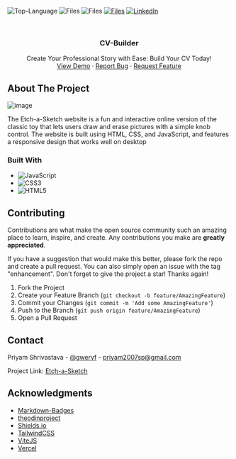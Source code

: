 ![Top-Language](https://img.shields.io/github/languages/top/gweryf/etch-a-sketch)
![Files](https://img.shields.io/github/directory-file-count/gweryf/etch-a-sketch)
![Files](https://img.shields.io/github/repo-size/gweryf/etch-a-sketch)
[![Files](https://img.shields.io/twitter/follow/gweryf?style=social)](https://twitter.com/gweryf)
[![LinkedIn](https://img.shields.io/badge/LinkedIn-Connect!-blue)](https://www.linkedin.com/in/shrivastavpriyam/)

<br />

  <h3 align="center">CV-Builder</h3>

  <p align="center">
    Create Your Professional Story with Ease: Build Your CV Today!
    <br />
    <a href="https://gweryf.github.io/etch-a-sketch/">View Demo</a>
    ·
    <a href="https://github.com/gweryf/etch-a-sketch/issues">Report Bug</a>
    ·
    <a href="https://github.com/gweryf/etch-a-sketch/issues">Request Feature</a>
  </p>
</div>


<!-- ABOUT THE PROJECT -->
## About The Project

![image](https://user-images.githubusercontent.com/105338002/233426996-7aff71ff-e0f4-4095-a600-9e77539dd5ad.png)

The Etch-a-Sketch website is a fun and interactive online version of the classic toy that lets users draw and erase pictures with a simple knob control. The website is built using HTML, CSS, and JavaScript, and features a responsive design that works well on desktop

### Built With

* ![JavaScript](https://img.shields.io/badge/javascript-%23323330.svg?style=for-the-badge&logo=javascript&logoColor=%23F7DF1E)
* ![CSS3](https://img.shields.io/badge/css3-%231572B6.svg?style=for-the-badge&logo=css3&logoColor=white)
* ![HTML5](https://img.shields.io/badge/html5-%23E34F26.svg?style=for-the-badge&logo=html5&logoColor=white)


<!-- CONTRIBUTING -->
## Contributing

Contributions are what make the open source community such an amazing place to learn, inspire, and create. Any contributions you make are **greatly appreciated**.

If you have a suggestion that would make this better, please fork the repo and create a pull request. You can also simply open an issue with the tag "enhancement".
Don't forget to give the project a star! Thanks again!

1. Fork the Project
2. Create your Feature Branch (`git checkout -b feature/AmazingFeature`)
3. Commit your Changes (`git commit -m 'Add some AmazingFeature'`)
4. Push to the Branch (`git push origin feature/AmazingFeature`)
5. Open a Pull Request


<!-- CONTACT -->
## Contact

Priyam Shrivastava - [@gweryf](https://twitter.com/gweryf) - priyam2007sp@gmail.com

Project Link: [Etch-a-Sketch](https://github.com/gweryf/etch-a-sketch)

<!-- ACKNOWLEDGMENTS -->
## Acknowledgments

* [Markdown-Badges](https://github.com/Ileriayo/markdown-badges)
* [theodinproject](https://www.theodinproject.com/)
* [Shields.io](https://shields.io/)
* [TailwindCSS](https://tailwindcss.com/)
* [ViteJS](https://vitejs.dev/guide/)
* [Vercel](https://vercel.com/)

[linkedin-shield]: https://img.shields.io/badge/-LinkedIn-black.svg?style=for-the-badge&logo=linkedin&colorB=555
[linkedin-url]: https://linkedin.com/in/othneildrew

